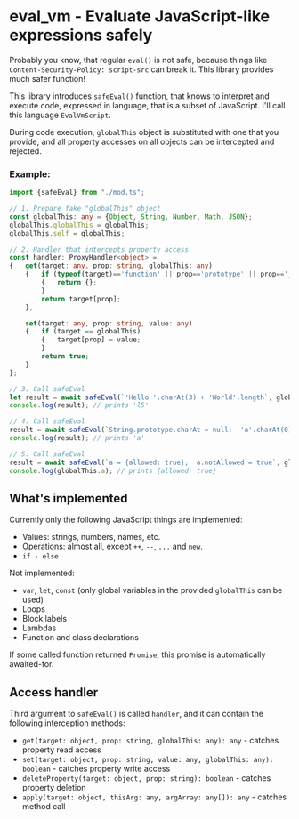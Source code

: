 # eval_vm - Evaluate JavaScript-like expressions safely

Probably you know, that regular `eval()` is not safe, because things like `Content-Security-Policy: script-src` can break it.
This library provides much safer function!

This library introduces `safeEval()` function, that knows to interpret and execute code, expressed in language, that is a subset of JavaScript. I'll call this language `EvalVmScript`.

During code execution, `globalThis` object is substituted with one that you provide, and all property accesses on all objects can be intercepted and rejected.

### Example:

```ts
import {safeEval} from "./mod.ts";

// 1. Prepare fake "globalThis" object
const globalThis: any = {Object, String, Number, Math, JSON};
globalThis.globalThis = globalThis;
globalThis.self = globalThis;

// 2. Handler that intercepts property access
const handler: ProxyHandler<object> =
{	get(target: any, prop: string, globalThis: any)
	{	if (typeof(target)=='function' || prop=='prototype' || prop=='__proto__')
		{	return {};
		}
		return target[prop];
	},

	set(target: any, prop: string, value: any)
	{	if (target == globalThis)
		{	target[prop] = value;
		}
		return true;
	}
};

// 3. Call safeEval
let result = await safeEval(`'Hello '.charAt(3) + 'World'.length`, globalThis, handler);
console.log(result); // prints 'l5'

// 4. Call safeEval
result = await safeEval(`String.prototype.charAt = null;  'a'.charAt(0)`, globalThis, handler);
console.log(result); // prints 'a'

// 5. Call safeEval
result = await safeEval(`a = {allowed: true};  a.notAllowed = true`, globalThis, handler);
console.log(globalThis.a); // prints {allowed: true}
```

## What's implemented

Currently only the following JavaScript things are implemented:

- Values: strings, numbers, names, etc.
- Operations: almost all, except `++`, `--`, `...` and `new`.
- `if - else`

Not implemented:
- `var`, `let`, `const` (only global variables in the provided `globalThis` can be used)
- Loops
- Block labels
- Lambdas
- Function and class declarations

If some called function returned `Promise`, this promise is automatically awaited-for.

## Access handler

Third argument to `safeEval()` is called `handler`, and it can contain the following interception methods:

- `get(target: object, prop: string, globalThis: any): any` - catches property read access
- `set(target: object, prop: string, value: any, globalThis: any): boolean` - catches property write access
- `deleteProperty(target: object, prop: string): boolean` - catches property deletion
- `apply(target: object, thisArg: any, argArray: any[]): any` - catches method call
